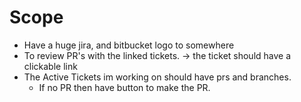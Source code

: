 # Scope
- Have a huge jira, and bitbucket logo to somewhere
- To review PR's with the linked tickets. -> the ticket should have a clickable link
- The Active Tickets im working on should have prs and branches. 
  - If no PR then have button to make the PR.